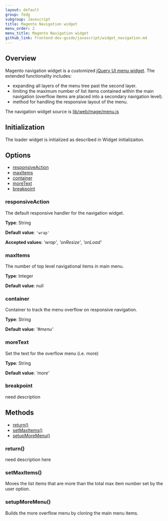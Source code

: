```yaml
---
layout: default
group: fedg
subgroup: Javascript
title: Magento Navigation widget
menu_order: 2
menu_title: Magento Navigation widget
github_link: frontend-dev-guide/javascript/widget_navigation.md
---
```


<h2>Overview</h2>
Magento navigation widget is a customized <a href="http://api.jqueryui.com/menu/" target="_blank">jQuery UI menu widget</a>. The extended functionality includes:
<ul>
<li>expanding all layers of the menu tree past the second layer.</li>
<li>limiting the maximum number of list items contained within the main navigation (overflow items are placed into a secondary navigation level).</li>
<li>method for handling the responsive layout of the menu.</li>
</ul>

The navigation widget source is <a href="{{site.mage2000url}}lib/web/mage/menu.js">lib/web/mage/menu.js</a>

<h2 id="navigation_init">Initialization</h2>
The loader widget is initialized as described in Widget initializaiton.
<!--ADDLINK-->

<h2 id="navigation_options">Options</h2>

<ul>
<li><a href="#n_responsiveAction">responsiveAction</a></li>
<li><a href="#n_maxItems">maxItems</a></li>
<li><a href="#n_container">container</a></li>
<li><a href="#n_moreText">moreText</a></li>
<li><a href="#n_breakpoint">breakpoint</a></li>
</ul>

<h3 id="n_responsiveAction">responsiveAction</h3>

The default responsive handler for the navigation widget.

**Type**: String

**Default value**: `'wrap'`

**Accepted values**: *'wrap'*, *'onResize'*, *'onLoad'*

<h3 id="n_maxItems">maxItems</h3>

The number of top level navigational items in main menu.

**Type**: Integer

**Default value**: null

<h3 id="n_container">container</h3>

Container to track the menu overflow on responsive navigation.

**Type**: String

**Default value**: *'#menu'*

<h3 id="n_moreText">moreText</h3>

Set the text for the overflow menu (i.e. more)

**Type**: String

**Default value**: *'more'*

<h3 id="#n_breakpoint">breakpoint</h3>
<p class="q">need description</p>

<h2 id="navigation_methods">Methods</h2>
<ul>
<li><a href="#nav_return">return()</a></li>
<li><a href="#nav_setMaxItems">setMaxItems()</a></li>
<li><a href="#setupMoreMenu">setupMoreMenu()</a></li>
</ul>

<h3 id="#nav_return">return()</h3>

<p class="q">need description here</p>

<h3 id="#nav_setMaxItems">setMaxItems()</h3>
Moves the list items that are more than the total max item number set by the user option.

<h3 id="#nav_setupMoreMenu">setupMoreMenu()</h3>
Builds the more overflow menu by cloning the main menu items.